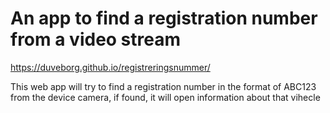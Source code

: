 # An app to find a registration number from a video stream

https://duveborg.github.io/registreringsnummer/

This web app will try to find a registration number in the format of ABC123 from the device camera, if found, it will open information about that vihecle
